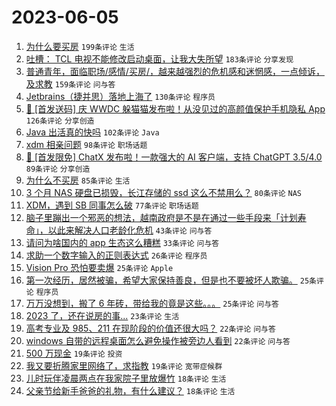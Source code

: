 # 2023-06-05

1. [为什么要买房](https://www.v2ex.com/t/945852) `199条评论` `生活`
1. [吐槽： TCL 电视不能修改启动桌面，让我大失所望](https://www.v2ex.com/t/945781) `183条评论` `分享发现`
1. [普通青年，面临职场/感情/买房/，越来越强烈的危机感和迷惘感，一点倾诉，及求教](https://www.v2ex.com/t/945791) `159条评论` `问与答`
1. [Jetbrains（捷并思）落地上海了](https://www.v2ex.com/t/945960) `130条评论` `程序员`
1. [🎁 [首发送码] 庆 WWDC 躲猫猫发布啦！从没见过的高颜值保护手机隐私 App](https://www.v2ex.com/t/946018) `126条评论` `分享创造`
1. [Java 出活真的快吗](https://www.v2ex.com/t/945809) `102条评论` `Java`
1. [xdm 相亲问题](https://www.v2ex.com/t/945963) `98条评论` `职场话题`
1. [🎁 [首发限免] ChatX 发布啦！一款强大的 AI 客户端，支持 ChatGPT 3.5/4.0](https://www.v2ex.com/t/945877) `89条评论` `分享创造`
1. [为什么不买房](https://www.v2ex.com/t/945953) `85条评论` `生活`
1. [3 个月 NAS 硬盘已损毁，长江存储的 ssd 这么不禁用么？](https://www.v2ex.com/t/945920) `80条评论` `NAS`
1. [XDM，遇到 SB 同事怎么破](https://www.v2ex.com/t/945806) `77条评论` `职场话题`
1. [脑子里蹦出一个邪恶的想法，越南政府是不是在通过一些手段来「计划寿命」，以此来解决人口老龄化危机](https://www.v2ex.com/t/945985) `43条评论` `问与答`
1. [请问为啥国内的 app 生态这么糟糕](https://www.v2ex.com/t/946025) `33条评论` `问与答`
1. [求助一个数字输入的正则表达式](https://www.v2ex.com/t/945862) `26条评论` `程序员`
1. [Vision Pro 恐怕要卖爆](https://www.v2ex.com/t/946106) `25条评论` `Apple`
1. [第一次经历，居然被骗，希望大家保持善良，但是也不要被坏人欺骗。](https://www.v2ex.com/t/946059) `25条评论` `程序员`
1. [万万没想到，搬了 6 年砖，带给我的竟是这些。。。](https://www.v2ex.com/t/945854) `25条评论` `问与答`
1. [2023 了，还在说房的事...](https://www.v2ex.com/t/946050) `23条评论` `生活`
1. [高考专业及 985、211 在现阶段的价值还很大吗？](https://www.v2ex.com/t/945914) `22条评论` `问与答`
1. [windows 自带的远程桌面怎么避免操作被旁边人看到](https://www.v2ex.com/t/945823) `22条评论` `问与答`
1. [500 万现金](https://www.v2ex.com/t/945947) `19条评论` `投资`
1. [我又要折腾家里网络了，求指教](https://www.v2ex.com/t/945818) `19条评论` `宽带症候群`
1. [儿时玩伴凌晨两点在我家院子里放爆竹](https://www.v2ex.com/t/946035) `18条评论` `生活`
1. [父亲节给新手爸爸的礼物，有什么建议？](https://www.v2ex.com/t/945910) `18条评论` `生活`
